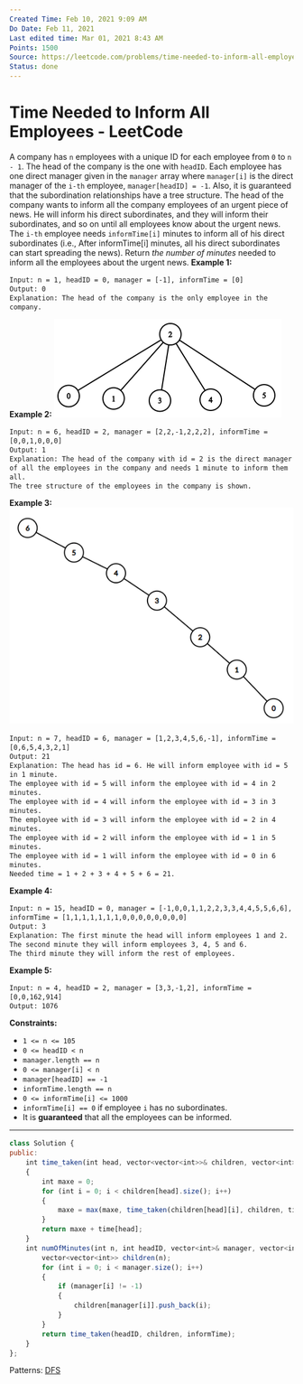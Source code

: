 ```yaml
---
Created Time: Feb 10, 2021 9:09 AM
Do Date: Feb 11, 2021
Last edited time: Mar 01, 2021 8:43 AM
Points: 1500
Source: https://leetcode.com/problems/time-needed-to-inform-all-employees/
Status: done
---
```


# Time Needed to Inform All Employees - LeetCode

A company has `n` employees with a unique ID for each employee from `0` to `n - 1`. The head of the company is the one with `headID`.
Each employee has one direct manager given in the `manager` array where `manager[i]` is the direct manager of the `i-th` employee, `manager[headID] = -1`. Also, it is guaranteed that the subordination relationships have a tree structure.
The head of the company wants to inform all the company employees of an urgent piece of news. He will inform his direct subordinates, and they will inform their subordinates, and so on until all employees know about the urgent news.
The `i-th` employee needs `informTime[i]` minutes to inform all of his direct subordinates (i.e., After informTime[i] minutes, all his direct subordinates can start spreading the news).
Return *the number of minutes* needed to inform all the employees about the urgent news.
**Example 1:**
```
Input: n = 1, headID = 0, manager = [-1], informTime = [0]
Output: 0
Explanation: The head of the company is the only employee in the company.
```
**Example 2:**
![Time%20Needed%20to%20Inform%20All%20Employees%20-%20LeetCode%20bc0d0c7efae741ce8b99ff9266bc574a/graph.png](Time%20Needed%20to%20Inform%20All%20Employees%20-%20LeetCode%20bc0d0c7efae741ce8b99ff9266bc574a/graph.png)
```
Input: n = 6, headID = 2, manager = [2,2,-1,2,2,2], informTime = [0,0,1,0,0,0]
Output: 1
Explanation: The head of the company with id = 2 is the direct manager of all the employees in the company and needs 1 minute to inform them all.
The tree structure of the employees in the company is shown.
```
**Example 3:**
![Time%20Needed%20to%20Inform%20All%20Employees%20-%20LeetCode%20bc0d0c7efae741ce8b99ff9266bc574a/1730_example_3_5.png](Time%20Needed%20to%20Inform%20All%20Employees%20-%20LeetCode%20bc0d0c7efae741ce8b99ff9266bc574a/1730_example_3_5.png)
```
Input: n = 7, headID = 6, manager = [1,2,3,4,5,6,-1], informTime = [0,6,5,4,3,2,1]
Output: 21
Explanation: The head has id = 6. He will inform employee with id = 5 in 1 minute.
The employee with id = 5 will inform the employee with id = 4 in 2 minutes.
The employee with id = 4 will inform the employee with id = 3 in 3 minutes.
The employee with id = 3 will inform the employee with id = 2 in 4 minutes.
The employee with id = 2 will inform the employee with id = 1 in 5 minutes.
The employee with id = 1 will inform the employee with id = 0 in 6 minutes.
Needed time = 1 + 2 + 3 + 4 + 5 + 6 = 21.
```
**Example 4:**
```
Input: n = 15, headID = 0, manager = [-1,0,0,1,1,2,2,3,3,4,4,5,5,6,6], informTime = [1,1,1,1,1,1,1,0,0,0,0,0,0,0,0]
Output: 3
Explanation: The first minute the head will inform employees 1 and 2.
The second minute they will inform employees 3, 4, 5 and 6.
The third minute they will inform the rest of employees.
```
**Example 5:**
```
Input: n = 4, headID = 2, manager = [3,3,-1,2], informTime = [0,0,162,914]
Output: 1076
```
**Constraints:**
- `1 <= n <= 105`
- `0 <= headID < n`
- `manager.length == n`
- `0 <= manager[i] < n`
- `manager[headID] == -1`
- `informTime.length == n`
- `0 <= informTime[i] <= 1000`
- `informTime[i] == 0` if employee `i` has no subordinates.
- It is **guaranteed** that all the employees can be informed.
---
```jsx
class Solution {
public:
    int time_taken(int head, vector<vector<int>>& children, vector<int>& time)
    {
        int maxe = 0; 
        for (int i = 0; i < children[head].size(); i++)
        {
            maxe = max(maxe, time_taken(children[head][i], children, time)); 
        }
        return maxe + time[head]; 
    }
    int numOfMinutes(int n, int headID, vector<int>& manager, vector<int>& informTime) {
        vector<vector<int>> children(n); 
        for (int i = 0; i < manager.size(); i++)
        {
            if (manager[i] != -1)
            {
                children[manager[i]].push_back(i); 
            }
        }
        return time_taken(headID, children, informTime); 
    }
};
```
Patterns: [DFS](DFS.md)